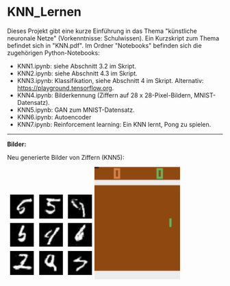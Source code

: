 # KNN_Lernen

Dieses Projekt gibt eine kurze Einführung in das Thema "künstliche neuronale Netze" (Vorkenntnisse: Schulwissen).
Ein Kurzskript zum Thema befindet sich in "KNN.pdf". Im Ordner "Notebooks" befinden sich die zugehörigen Python-Notebooks: 

- KNN1.ipynb: siehe Abschnitt 3.2 im Skript.
- KNN2.ipynb: siehe Abschnitt 4.3 im Skript.
- KNN3.ipynb: Klassifikation, siehe Abschnitt 4 im Skript. Alternativ: https://playground.tensorflow.org.
- KNN4.ipynb: Bilderkennung (Ziffern auf 28 x 28-Pixel-Bildern, MNIST-Datensatz).
- KNN5.ipynb: GAN zum MNIST-Datensatz.
- KNN6.ipynb: Autoencoder
- KNN7.ipynb: Reinforcement learning: Ein KNN lernt, Pong zu spielen.

-----

<b>Bilder:</b>

Neu generierte Bilder von Ziffern (KNN5):

<img src = "./Bilder/fake_digits.png" width=200>
<img src = "./Bilder/pong_nn_small-1.gif" width=200>
